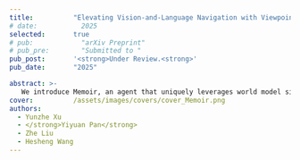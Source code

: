 ```yaml
---
title:          "Elevating Vision-and-Language Navigation with Viewpoint-Level Episodic Simulation and Memory"
# date:           2025
selected:       true
# pub:            "arXiv Preprint"
# pub_pre:        "Submitted to "
pub_post:       '<strong>Under Review.<strong>'
pub_date:       "2025"

abstract: >-
   We introduce Memoir, an agent that uniquely leverages world model simulation to retrieve episodic memories written to specific viewpoints. The world model serves dual purposes: it models agent intent through imagination to guide memory retrieval, while also providing memory representations for past experiences. Our work also introduces a comprehensive memory architecture combining observation memory for visual cues and navigation memory for navigation patterns.
cover:          /assets/images/covers/cover_Memoir.png
authors:
  - Yunzhe Xu
  - </strong>Yiyuan Pan</strong>
  - Zhe Liu
  - Hesheng Wang
---
```

